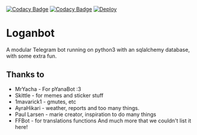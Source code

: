 [![Codacy Badge](https://api.codacy.com/project/badge/Grade/c717bafb451e444ea5f656a8b17c54ff)](https://app.codacy.com/manual/Nitin1818/Logan?utm_source=github.com&utm_medium=referral&utm_content=Nitin1818/Logan&utm_campaign=Badge_Grade_Dashboard)
[![Codacy Badge](https://api.codacy.com/project/badge/Grade/8159a505e2ef44f3b631229a7b9652d0)](https://app.codacy.com/manual/Nitin1818/Logan?utm_source=github.com&utm_medium=referral&utm_content=Nitin1818/Logan&utm_campaign=Badge_Grade_Dashboard)
[![Deploy](https://www.herokucdn.com/deploy/button.svg)](https://heroku.com/deploy?template=https://github.com/Nitin1818/HarukaAya/tree/Nitin1818-update-1)

# Loganbot

A modular Telegram bot running on python3 with an sqlalchemy database, with some extra fun.




## Thanks to

* MrYacha - For pYanaBot :3
* Skittle - for memes and sticker stuff
* 1mavarick1 - gmutes, etc 
* AyraHikari - weather, reports and too many things.
* Paul Larsen - marie creator, inspiration to do many things
* FFBot - for translations functions
And much more that we couldn't list it here!

